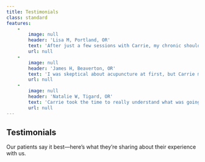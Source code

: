 ```yaml
---
title: Testimonials
class: standard
features:
    -
        image: null
        header: 'Lisa M, Portland, OR'
        text: 'After just a few sessions with Carrie, my chronic shoulder pain was almost completely gone. I had tried everything else, but nothing worked like this. She’s incredibly knowledgeable and compassionate.'
        url: null
    -
        image: null
        header: 'James H, Beaverton, OR'
        text: 'I was skeptical about acupuncture at first, but Carrie made me feel completely at ease. Her treatments helped me sleep better and feel more grounded during a stressful time.'
        url: null
    -
        image: null
        header: 'Natalie W, Tigard, OR'
        text: 'Carrie took the time to really understand what was going on with my health. Her herbal formulas and acupuncture treatments have completely transformed my energy and digestion.'
        url: null
---
```


## Testimonials
Our patients say it best—here’s what they’re sharing about their experience with us.